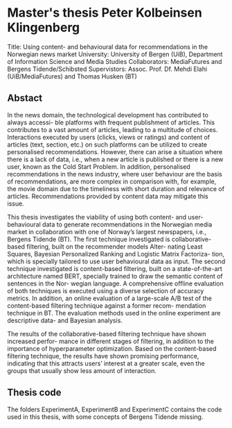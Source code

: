# Master's thesis Peter Kolbeinsen Klingenberg

Title: Using content- and behavioural data for recommendations in the Norwegian news market
University: University of Bergen (UiB), Department of Information Science and Media Studies
Collaborators: MediaFutures and Bergens Tidende/Schibsted
Supervistors: Assoc. Prof. Df. Mehdi Elahi (UiB/MediaFutures) and Thomas Husken (BT)


## Abstact
In the news domain, the technological development has contributed to always accessi-
ble platforms with frequent publishment of articles. This contributes to a vast amount
of articles, leading to a multitude of choices. Interactions executed by users (clicks,
views or ratings) and content of articles (text, section, etc.) on such platforms can be
utilized to create personalised recommendations. However, there can arise a situation
where there is a lack of data, i.e., when a new article is published or there is a new
user, known as the Cold Start Problem. In addition, personalised recommendations in
the news industry, where user behaviour are the basis of recommendations, are more
complex in comparison with, for example, the movie domain due to the timeliness with
short duration and relevance of articles. Recommendations provided by content data
may mitigate this issue.

This thesis investigates the viability of using both content- and user-behavioural data
to generate recommendations in the Norwegian media market in collaboration with
one of Norway’s largest newspapers, i.e., Bergens Tidende (BT). The first technique
investigated is collaborative-based filtering, built on the recommender models Alter-
nating Least Squares, Bayesian Personalized Ranking and Logistic Matrix Factoriza-
tion, which is specially tailored to use user behavioural data as input. The second
technique investigated is content-based filtering, built on a state-of-the-art architecture
named BERT, specially trained to draw the semantic content of sentences in the Nor-
wegian language. A comprehensive offline evaluation of both techniques is executed
using a diverse selection of accuracy metrics. In addition, an online evaluation of a
large-scale A/B test of the content-based filtering technique against a former recom-
mendation technique in BT. The evaluation methods used in the online experiment are
descriptive data- and Bayesian analysis.

The results of the collaborative-based filtering technique have shown increased perfor-
mance in different stages of filtering, in addition to the importance of hyperparameter
optimization. Based on the content-based filtering technique, the results have shown
promising performance, indicating that this attracts users’ interest at a greater scale,
even the groups that usually show less amount of interaction.


## Thesis code
The folders ExperimentA, ExperimentB and ExperimentC contains the code used in this thesis, with some 
concepts of Bergens Tidende missing.

